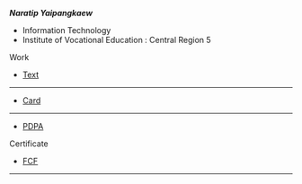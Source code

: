 **_Naratip Yaipangkaew_**
+ Information Technology
+ Institute of Vocational Education :  Central Region 5
  
Work
+ [Text](HelloWorld)
---
+ [Card](Card)
---
+ [PDPA](PDPA)
  
Certificate
+ [FCF](FCF)
---
